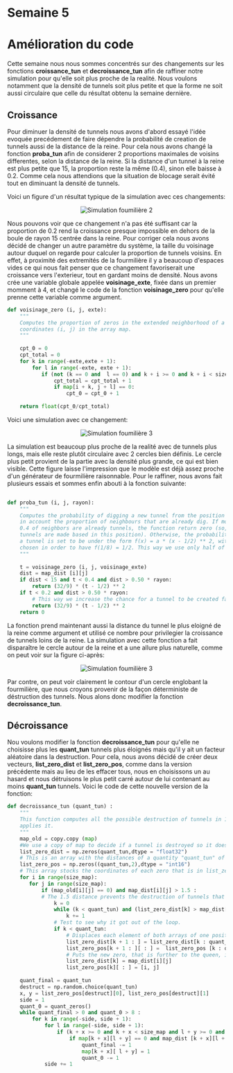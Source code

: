 # Semaine 5

# Amélioration du code

Cette semaine nous nous sommes concentrés sur des changements sur les fonctions __croissance_tun__ et __decroissance_tun__ afin de raffiner notre simulation pour qu'elle soit plus proche de la realité. Nous voulons notamment que la densité de tunnels soit plus petite et que la forme ne soit aussi circulaire que celle du résultat obtenu la semaine dernière.

## Croissance

Pour diminuer la densité de tunnels nous avons d'abord essayé l'idée evoquée precédement de faire dépendre la probabilité de creation de tunnels aussi de la distance de la reine. Pour cela nous avons changé la fonction __proba_tun__ afin de considerer 2 proportions maximales de voisins differentes, selon la distance de la reine. Si la distance d'un tunnel à la reine est plus petite que 15, la proportion reste la même (0.4), sinon elle baisse à 0.2. Comme cela nous attendions que la situation de blocage serait évité tout en diminuant la densité de tunnels. 

Voici un figure d'un résultat typique de la simulation avec ces changements:

<p align="center"><img src="https://github.com/Sawken/Anthill/blob/master/Images/formigas_visinhanca_4.png?raw=true" alt="Simulation foumilière 2">
</p>

Nous pouvons voir que ce changement n'a pas été suffisant car la proportion de 0.2 rend la croissance presque impossible en dehors de la boule de rayon 15 centrée dans la reine. Pour corriger cela nous avons décidé de changer un autre paramètre du système, la taille du voisinage autour duquel on regarde pour calculer la proportion de tunnels voisins. En effet, à proximité des extremités de la fourmilière il y a beaucoup d'espaces vides ce qui nous fait penser que ce changement favoriserait une croissance vers l'exterieur, tout en gardant moins de densité. Nous avons crée une variable globale appelée __voisinage_exte__, fixée dans un premier momment à 4, et changé le code de la fonction __voisinage_zero__ pour qu'elle prenne cette variable comme argument. 

```python
def voisinage_zero (i, j, exte):
    """ 
    Computes the proportion of zeros in the extended neighborhood of a element with
    coordinates (i, j) in the array map.
    """    
    
    cpt_0 = 0
    cpt_total = 0
    for k in range(-exte,exte + 1):
        for l in range(-exte, exte + 1):
           if (not (k == 0 and  l == 0) and k + i >= 0 and k + i < size_map and l + j >= 0 and l + j < size_map): 
               cpt_total = cpt_total + 1
               if map[i + k, j + l] == 0:
                   cpt_0 = cpt_0 + 1
        
    return float(cpt_0/cpt_total)
 ```
Voici une simulation avec ce changement:

<p align="center"><img src="https://github.com/Sawken/Anthill/blob/master/Images/formigas_visinhanca_3.png?raw=true" alt="Simulation foumilière 3">
</p>

La simulation est beaucoup plus proche de la realité avec de tunnels plus longs, mais elle reste plutôt circulaire avec 2 cercles bien définis. Le cercle plus petit provient de la partie avec la densité plus grande, ce qui est bien visible. Cette figure laisse l'impression que le modèle est déjà assez proche d'un générateur de fourmilière raisonnable. Pour le raffiner, nous avons fait plusieurs essais et sommes enfin abouti à la fonction suivante:

```python
        
def proba_tun (i, j, rayon):
    """
    Computes the probability of digging a new tunnel from the position (i, j) taking
    in account the proportion of neighbours that are already dig. If more than
    0.4 of neighbors are already tunnels, the function return zero (so, no more
    tunnels are made based in this position). Otherwise, the probability of digging 
    a tunnel is set to be under the form f(x) = a * (x - 1/2) ** 2, with "a" 
    chosen in order to have f(1/8) = 1/2. This way we use only half of a parabole.
    """
    
    t = voisinage_zero (i, j, voisinage_exte)
    dist = map_dist [i][j]
    if dist < 15 and t < 0.4 and dist > 0.50 * rayon:
        return (32/9) * (t - 1/2) ** 2
    if t < 0.2 and dist > 0.50 * rayon:
        # This way we increase the chance for a tunnel to be created far from the queen.
        return (32/9) * (t - 1/2) ** 2
    return 0
```

La fonction prend maintenant aussi la distance du tunnel le plus eloigné de la reine comme argument et utilisé ce nombre pour privilegier la croissance de tunnels loins de la reine. La simulation avec cette fonction a fait disparaître le cercle autour de la reine et a une allure plus naturelle, comme on peut voir sur la figure ci-après:


<p align="center"><img src="https://github.com/Sawken/Anthill/blob/master/Images/formigas_circular2.png?raw=true" alt="Simulation foumilière 3">
</p>

Par contre, on peut voir clairement le contour d'un cercle englobant la fourmilière, que nous croyons provenir de la façon déterministe
de déstruction des tunnels. Nous alons donc modifier la fonction __decroissance_tun__.

## Décroissance

Nou voulons modifier la fonction __decroissance_tun__ pour qu'elle ne choisisse plus les __quant_tun__ tunnels plus éloignés mais qu'il y ait un facteur aléatoire dans la destruction. Pour cela, nous avons décidé de créer deux vecteurs, __list_zero_dist__ et __list_zero_pos__, comme dans la version précédente mais au lieu de les effacer tous, nous en choisissons un au hasard et nous détruisons le plus petit carré autour de lui contenant au moins __quant_tun__ tunnels. Voici le code de cette nouvelle version de la fonction:

```python
def decroissance_tun (quant_tun) :
    """
    This function computes all the possible destruction of tunnels in 1 round and
    applies it.
    """
    map_old = copy.copy (map)
    #We use a copy of map to decide if a tunnel is destroyed so it doesnt influenciates the rest of the destruction cicle.
    list_zero_dist = np.zeros(quant_tun,dtype = "float32")
    # This is an array with the distances of a quantity "quant_tun" of zeros to the queen were in the end we will have the "quant_tun" farthest zeros.
    list_zero_pos = np.zeros((quant_tun,2),dtype = "int16")
    # This array stocks the coordinates of each zero that is in list_zero_dist.
    for i in range(size_map):
       for j in range(size_map):
           if (map_old[i][j] == 0) and map_dist[i][j] > 1.5 :
           # The 1.5 distance prevents the destruction of tunnels that are direct neighbors to the queen.
               k = 0
               while (k < quant_tun) and (list_zero_dist[k] > map_dist[i][j]):
                   k += 1
               # Test to see why it got out of the loop.
               if k < quant_tun:
                   # Displaces each element of both arrays of one position.
                   list_zero_dist[k + 1 : ] = list_zero_dist[k : quant_tun - 1]
                   list_zero_pos[k + 1 : ][ : ] =  list_zero_pos [k : quant_tun - 1][ : ]
                   # Puts the new zero, that is further to the queen, in both arrays.
                   list_zero_dist[k] = map_dist[i][j]
                   list_zero_pos[k][ : ] = [i, j] 
                   
    quant_final = quant_tun               
    destruct = np.random.choice(quant_tun)
    x, y = list_zero_pos[destruct][0], list_zero_pos[destruct][1]
    side = 1
    quant_0 = quant_zeros()
    while quant_final > 0 and quant_0 > 8 :
        for k in range(-side, side + 1):
            for l in range(-side, side + 1):
                if (k + x >= 0 and k + x < size_map and l + y >= 0 and l + y < size_map): 
                    if map[k + x][l + y] == 0 and map_dist [k + x][l + y] > 1.5:
                        quant_final -= 1 
                        map[k + x][ l + y] = 1
                        quant_0 -= 1
            side += 1
```    
